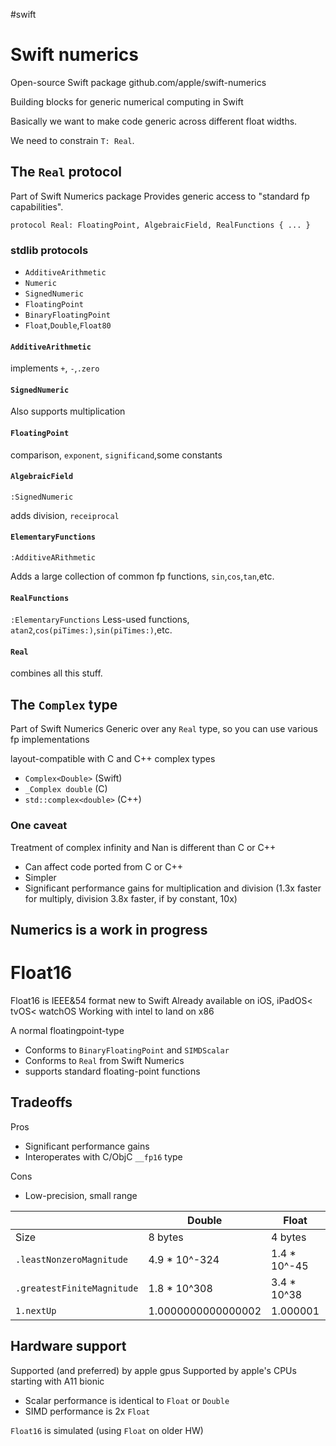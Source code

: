 #swift 
# Swift numerics
Open-source Swift package
github.com/apple/swift-numerics

Building blocks for generic numerical computing in Swift

Basically we want to make code generic across different float widths.

We need to constrain `T: Real`.

## The `Real` protocol

Part of Swift Numerics package
Provides generic access to "standard fp capabilities".

`protocol Real: FloatingPoint, AlgebraicField, RealFunctions { ... }`

### stdlib protocols

* `AdditiveArithmetic`
* `Numeric`
* `SignedNumeric`
* `FloatingPoint`
* `BinaryFloatingPoint`
* `Float`,`Double`,`Float80`

#### `AdditiveArithmetic`

implements `+`, `-`,`.zero`

#### `SignedNumeric`
Also supports multiplication

#### `FloatingPoint`

comparison, `exponent`, `significand`,some constants

#### `AlgebraicField`

`:SignedNumeric`

adds division, `receiprocal`

#### `ElementaryFunctions`

`:AdditiveARithmetic`

Adds a large collection of common fp functions, `sin`,`cos`,`tan`,etc.

#### `RealFunctions`
`:ElementaryFunctions`
Less-used functions, `atan2`,`cos(piTimes:)`,`sin(piTimes:)`,etc.

#### `Real`
combines all this stuff.  


## The `Complex` type

Part of Swift Numerics
Generic over any `Real` type, so you can use various fp implementations

layout-compatible with C and C++ complex types

* `Complex<Double>` (Swift)
* `_Complex double` (C)
* `std::complex<double>` (C++)

### One caveat
Treatment of complex infinity and Nan is different than C or C++
* Can affect code ported from C or C++
* Simpler
* Significant performance gains for multiplication and division (1.3x faster for multiply, division 3.8x faster, if by constant, 10x)

## Numerics is a work in progress

# Float16

Float16 is IEEE&54 format new to Swift
Already available on iOS, iPadOS< tvOS< watchOS
Working with intel to land on x86

A normal floatingpoint-type
* Conforms to `BinaryFloatingPoint` and `SIMDScalar`
* Conforms to `Real` from Swift Numerics
* supports standard floating-point functions

## Tradeoffs

Pros
* Significant performance gains
* Interoperates with C/ObjC `__fp16` type

Cons
* Low-precision, small range



|                            | Double             | Float        | Float16     |
|----------------------------|--------------------|--------------|-------------|
| Size                       | 8 bytes            | 4 bytes      | 2 bytes     |
| `.leastNonzeroMagnitude`   | 4.9 * 10^-324      | 1.4 * 10^-45 | 5.9 * 10^-8 |
| `.greatestFiniteMagnitude` | 1.8 * 10^308       | 3.4 * 10^38  | 65504       |
| `1.nextUp`                 | 1.0000000000000002 | 1.000001     | 1.001       |

## Hardware support

Supported (and preferred) by apple gpus
Supported by apple's CPUs starting with A11 bionic
* Scalar performance is identical to `Float` or `Double`
* SIMD performance is 2x `Float`

`Float16` is simulated (using `Float` on older HW)

